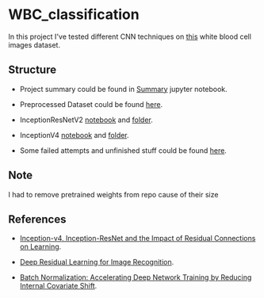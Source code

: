 # WBC_classification

In this project I've tested different CNN techniques on [this](http://users.cecs.anu.edu.au/~hrezatofighi/Data/Leukocyte%20Data.htm) white blood cell images dataset.


## Structure

- Project summary could be found in [Summary](https://github.com/a1exandr0/WBC_classification/blob/master/Summary.ipynb) jupyter notebook.

- Preprocessed Dataset could be found [here](https://github.com/a1exandr0/WBC_classification/tree/master/SelfCutData).

- InceptionResNetV2 [notebook](https://github.com/a1exandr0/WBC_classification/blob/master/InceptionResNetV2_jupyter/InceptionResNetV2.ipynb) and [folder](https://github.com/a1exandr0/WBC_classification/tree/master/InceptionResNetV2_jupyter).

- InceptionV4 [notebook](https://github.com/a1exandr0/WBC_classification/blob/master/InceptionV4_jupyter/InceptionV4.ipynb) and [folder](https://github.com/a1exandr0/WBC_classification/tree/master/InceptionV4_jupyter).

- Some failed attempts and unfinished stuff could be found [here](https://github.com/a1exandr0/WBC_classification/tree/master/sandbox).

## Note
I had to remove pretrained weights from repo cause of their size

## References

- [Inception-v4, Inception-ResNet and the Impact of Residual Connections on Learning](https://arxiv.org/pdf/1602.07261.pdf).

- [Deep Residual Learning for Image Recognition](https://arxiv.org/pdf/1512.03385.pdf).

- [Batch Normalization: Accelerating Deep Network Training by Reducing Internal Covariate Shift](https://arxiv.org/pdf/1502.03167.pdf).
